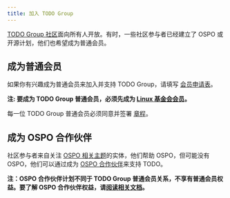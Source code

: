 ```yaml
---
title: 加入 TODO Group
---
```


[TODO Group 社区](/community/)面向所有人开放。有时，一些社区参与者已经建立了 OSPO 或开源计划，他们也希望成为普通会员。

## 成为普通会员

如果你有兴趣成为普通会员来加入并支持 TODO Group，请填写 [会员申请表](https://enrollment.lfx.linuxfoundation.org/?project=todogroup)。

**注: 要成为 TODO Group 普通会员，必须先成为 [Linux 基金会会员](https://www.linuxfoundation.org/members/join)。**

每一位 TODO Group 普通会员必须同意并签署 [章程](https://github.com/todogroup/charter)。

## 成为 OSPO 合作伙伴

社区参与者来自关注 [OSPO 相关主题](https://ospomindmap.todogroup.org/)的实体，他们帮助 OSPO，但可能没有 OSPO，他们可以通过成为 [OSPO 合作伙伴](/associates)来支持 TODO。

**注：OSPO 合作伙伴计划不同于 TODO Group 普通会员关系，不享有普通会员权益。要了解 OSPO 合作伙伴权益，请[阅读相关文档](https://github.com/todogroup/governance/blob/main/OSPO-Associate-Program.md)。**
